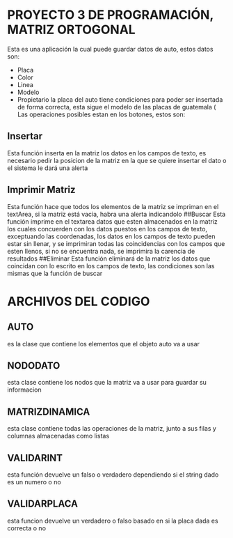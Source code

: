 # PROYECTO 3 DE PROGRAMACIÓN, MATRIZ ORTOGONAL
Esta es una aplicación la cual puede guardar datos de auto, estos datos son:
* Placa
* Color
* Linea
* Modelo
* Propietario
la placa del auto tiene condiciones para poder ser insertada de forma correcta, esta sigue el modelo de las placas de guatemala (
Las operaciones posibles estan en los botones, estos son:
## Insertar
Esta función inserta en la matriz los datos en los campos de texto, es necesario pedir la posicion de la matriz en la que se quiere insertar el dato o el sistema le dará una alerta
## Imprimir Matriz
Esta función hace que todos los elementos de la matriz se impriman en el textArea, si la matriz está vacia, habra una alerta indicandolo
##Buscar
Esta función imprime en el textarea datos que esten almacenados en la matriz los cuales concuerden con los datos puestos en los campos de texto, exceptuando las coordenadas, 
los datos en los campos de texto pueden estar sin llenar, y se imprimiran todas las coincidencias con los campos que esten llenos, si no se encuentra nada, 
se imprimira la carencia de resultados 
##Eliminar
Esta función eliminará de la matriz los datos que coincidan con lo escrito en los campos de texto, las condiciones son las mismas que la función de buscar

# ARCHIVOS DEL CODIGO
## AUTO
es la clase que contiene los elementos que el objeto auto va a usar 
## NODODATO
esta clase contiene los nodos que la matriz va a usar para guardar su informacion
## MATRIZDINAMICA
esta clase contiene todas las operaciones de la matriz, junto a sus filas y columnas almacenadas como listas
## VALIDARINT
esta función devuelve un falso o verdadero dependiendo si el string dado es un numero o no
## VALIDARPLACA
esta funcion devuelve un verdadero o falso basado en si la placa dada es correcta o no
